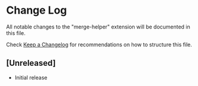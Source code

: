 # Change Log

All notable changes to the "merge-helper" extension will be documented in this file.

Check [Keep a Changelog](http://keepachangelog.com/) for recommendations on how to structure this file.

## [Unreleased]

- Initial release